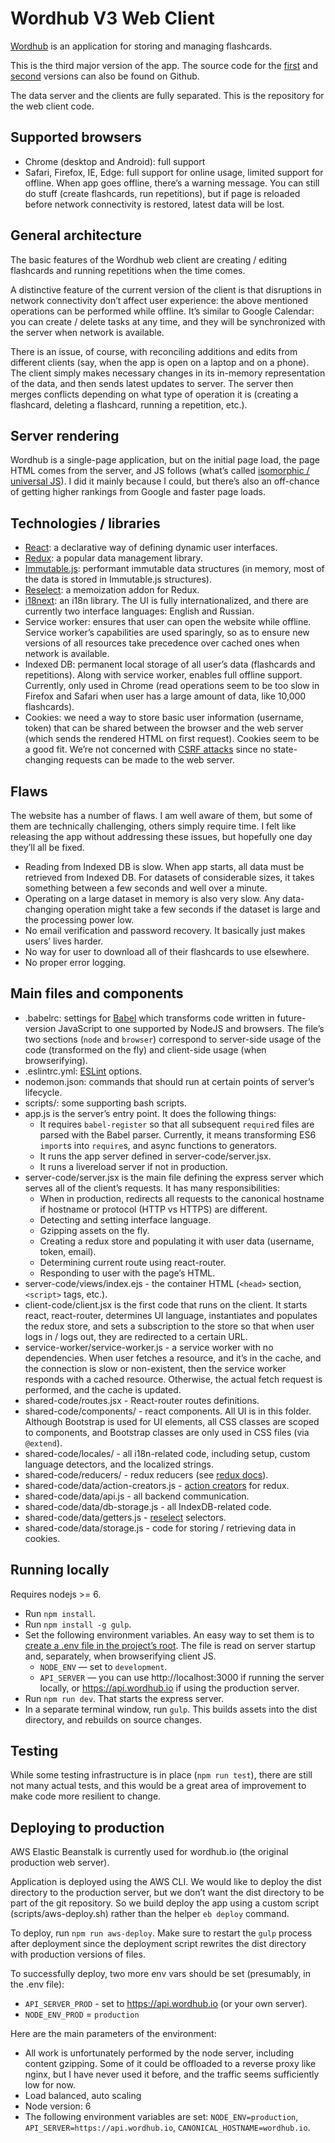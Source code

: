 # Wordhub V3 Web Client

[Wordhub](https://wordhub.io) is an application for storing and managing flashcards.

This is the third major version of the app. The source code for the [first](https://github.com/pomerantsev/wordhub) and [second](https://github.com/pomerantsev/wordhub_on_rails) versions can also be found on Github.

The data server and the clients are fully separated. This is the repository for the web client code.



## Supported browsers

* Chrome (desktop and Android): full support
* Safari, Firefox, IE, Edge: full support for online usage, limited support for offline. When app goes offline, there’s a warning message. You can still do stuff (create flashcards, run repetitions), but if page is reloaded before network connectivity is restored, latest data will be lost.



## General architecture

The basic features of the Wordhub web client are creating / editing flashcards and running repetitions when the time comes.

A distinctive feature of the current version of the client is that disruptions in network connectivity don’t affect user experience: the above mentioned operations can be performed while offline. It’s similar to Google Calendar: you can create / delete tasks at any time, and they will be synchronized with the server when network is available.

There is an issue, of course, with reconciling additions and edits from different clients (say, when the app is open on a laptop and on a phone). The client simply makes necessary changes in its in-memory representation of the data, and then sends latest updates to server. The server then merges conflicts depending on what type of operation it is (creating a flashcard, deleting a flashcard, running a repetition, etc.).



## Server rendering

Wordhub is a single-page application, but on the initial page load, the page HTML comes from the server, and JS follows (what’s called [isomorphic / universal JS](https://medium.com/@mjackson/universal-javascript-4761051b7ae9)). I did it mainly because I could, but there’s also an off-chance of getting higher rankings from Google and faster page loads.



## Technologies / libraries

* [React](https://facebook.github.io/react/): a declarative way of defining dynamic user interfaces.
* [Redux](http://redux.js.org/): a popular data management library.
* [Immutable.js](https://facebook.github.io/immutable-js/): performant immutable data structures (in memory, most of the data is stored in Immutable.js structures).
* [Reselect](https://github.com/reactjs/reselect): a memoization addon for Redux.
* [i18next](https://www.i18next.com/): an i18n library. The UI is fully internationalized, and there are currently two interface languages: English and Russian.
* Service worker: ensures that user can open the website while offline. Service worker’s capabilities are used sparingly, so as to ensure new versions of all resources take precedence over cached ones when network is available.
* Indexed DB: permanent local storage of all user’s data (flashcards and repetitions). Along with service worker, enables full offline support. Currently, only used in Chrome (read operations seem to be too slow in Firefox and Safari when user has a large amount of data, like 10,000 flashcards).
* Cookies: we need a way to store basic user information (username, token) that can be shared between the browser and the web server (which sends the rendered HTML on first request). Cookies seem to be a good fit. We’re not concerned with [CSRF attacks](https://www.owasp.org/index.php/Cross-Site_Request_Forgery_(CSRF)) since no state-changing requests can be made to the web server.



## Flaws

The website has a number of flaws. I am well aware of them, but some of them are technically challenging, others simply require time. I felt like releasing the app without addressing these issues, but hopefully one day they’ll all be fixed.
* Reading from Indexed DB is slow. When app starts, all data must be retrieved from Indexed DB. For datasets of considerable sizes, it takes something between a few seconds and well over a minute.
* Operating on a large dataset in memory is also very slow. Any data-changing operation might take a few seconds if the dataset is large and the processing power low.
* No email verification and password recovery. It basically just makes users’ lives harder.
* No way for user to download all of their flashcards to use elsewhere.
* No proper error logging.



## Main files and components

* .babelrc: settings for [Babel](https://babeljs.io/) which transforms code written in future-version JavaScript to one supported by NodeJS and browsers. The file’s two sections (`node` and `browser`) correspond to server-side usage of the code (transformed on the fly) and client-side usage (when browserifying).
* .eslintrc.yml: [ESLint](http://eslint.org/) options.
* nodemon.json: commands that should run at certain points of server’s lifecycle.
* scripts/: some supporting bash scripts.
* app.js is the server’s entry point. It does the following things:
  * It requires `babel-register` so that all subsequent `require`d files are parsed with the Babel parser. Currently, it means transforming ES6 `import`s into `require`s, and async functions to generators.
  * It runs the app server defined in server-code/server.jsx.
  * It runs a livereload server if not in production.
* server-code/server.jsx is the main file defining the express server which serves all of the client’s requests. It has many responsibilities:
  * When in production, redirects all requests to the canonical hostname if hostname or protocol (HTTP vs HTTPS) are different.
  * Detecting and setting interface language.
  * Gzipping assets on the fly.
  * Creating a redux store and populating it with user data (username, token, email).
  * Determining current route using react-router.
  * Responding to user with the page’s HTML.
* server-code/views/index.ejs - the container HTML (`<head>` section, `<script>` tags, etc.).
* client-code/client.jsx is the first code that runs on the client. It starts react, react-router, determines UI language, instantiates and populates the redux store, and sets a subscription to the store so that when user logs in / logs out, they are redirected to a certain URL.
* service-worker/service-worker.js - a service worker with no dependencies. When user fetches a resource, and it’s in the cache, and the connection is slow or non-existent, then the service worker responds with a cached resource. Otherwise, the actual fetch request is performed, and the cache is updated.
* shared-code/routes.jsx - React-router routes definitions.
* shared-code/components/ - react components. All UI is in this folder. Although Bootstrap is used for UI elements, all CSS classes are scoped to components, and Bootstrap classes are only used in CSS files (via `@extend`).
* shared-code/locales/ - all i18n-related code, including setup, custom language detectors, and the localized strings.
* shared-code/reducers/ - redux reducers (see [redux docs](http://redux.js.org/docs/basics/Reducers.html)).
* shared-code/data/action-creators.js - [action creators](http://redux.js.org/docs/basics/Actions.html) for redux.
* shared-code/data/api.js - all backend communication.
* shared-code/data/db-storage.js - all IndexDB-related code.
* shared-code/data/getters.js - [reselect](https://github.com/reactjs/reselect) selectors.
* shared-code/data/storage.js - code for storing / retrieving data in cookies.



## Running locally

Requires nodejs >= 6.

* Run `npm install`.
* Run `npm install -g gulp`.
* Set the following environment variables. An easy way to set them is to [create a .env file in the project’s root](https://www.npmjs.com/package/dotenv). The file is read on server startup and, separately, when browserifying client JS.
  * `NODE_ENV` — set to `development`.
  * `API_SERVER` — you can use http://localhost:3000 if running the server locally, or https://api.wordhub.io if using the production server.
* Run `npm run dev`. That starts the express server.
* In a separate terminal window, run `gulp`. This builds assets into the dist directory, and rebuilds on source changes.



## Testing

While some testing infrastructure is in place (`npm run test`), there are still not many actual tests, and this would be a great area of improvement to make code more resilient to change.



## Deploying to production

AWS Elastic Beanstalk is currently used for wordhub.io (the original production web server).

Application is deployed using the AWS CLI. We would like to deploy the dist directory to the production server, but we don’t want the dist directory to be part of the git repository. So we build deploy the app using a custom script (scripts/aws-deploy.sh) rather than the helper `eb deploy` command.

To deploy, run `npm run aws-deploy`. Make sure to restart the `gulp` process after deployment since the deployment script rewrites the dist directory with production versions of files.

To successfully deploy, two more env vars should be set (presumably, in the .env file):
* `API_SERVER_PROD` - set to https://api.wordhub.io (or your own server).
* `NODE_ENV_PROD` = `production`

Here are the main parameters of the environment:
* All work is unfortunately performed by the node server, including content gzipping. Some of it could be offloaded to a reverse proxy like nginx, but I have never used it before, and the traffic seems sufficiently low for now.
* Load balanced, auto scaling
* Node version: 6
* The following environment variables are set: `NODE_ENV=production`, `API_SERVER=https://api.wordhub.io`, `CANONICAL_HOSTNAME=wordhub.io`.
